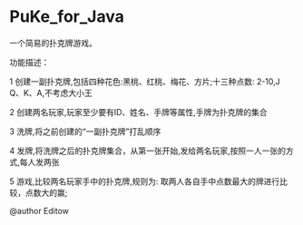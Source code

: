 # PuKe_for_Java
一个简易的扑克牌游戏。

功能描述：

 1 创建一副扑克牌,包括四种花色:黑桃、红桃、梅花、方片;十三种点数: 2-10,J Q、K、A,不考虑大小王

 2 创建两名玩家,玩家至少要有ID、姓名、手牌等属性,手牌为扑克牌的集合
 
 3 洗牌,将之前创建的“一副扑克牌”打乱顺序

 4 发牌,将洗牌之后的扑克牌集合，从第一张开始,发给两名玩家,按照一人一张的方式,每人发两张

 5 游戏,比较两名玩家手中的扑克牌,规则为: 取两人各自手中点数最大的牌进行比较，点数大的赢;

 @author Editow
